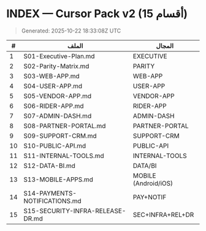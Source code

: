 # INDEX — Cursor Pack v2 (15 أقسام)

> Generated: 2025-10-22 18:33:08Z UTC


| # | الملف | المجال |
|---|---|---|
| 1 | S01-Executive-Plan.md | EXECUTIVE |
| 2 | S02-Parity-Matrix.md | PARITY |
| 3 | S03-WEB-APP.md | WEB-APP |
| 4 | S04-USER-APP.md | USER-APP |
| 5 | S05-VENDOR-APP.md | VENDOR-APP |
| 6 | S06-RIDER-APP.md | RIDER-APP |
| 7 | S07-ADMIN-DASH.md | ADMIN-DASH |
| 8 | S08-PARTNER-PORTAL.md | PARTNER-PORTAL |
| 9 | S09-SUPPORT-CRM.md | SUPPORT-CRM |
| 10 | S10-PUBLIC-API.md | PUBLIC-API |
| 11 | S11-INTERNAL-TOOLS.md | INTERNAL-TOOLS |
| 12 | S12-DATA-BI.md | DATA/BI |
| 13 | S13-MOBILE-APPS.md | MOBILE (Android/iOS) |
| 14 | S14-PAYMENTS-NOTIFICATIONS.md | PAY+NOTIF |
| 15 | S15-SECURITY-INFRA-RELEASE-DR.md | SEC+INFRA+REL+DR |
